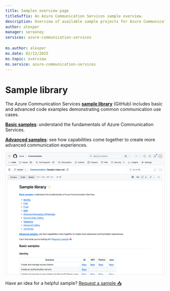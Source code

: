 ```yaml
---
title: Samples overview page
titleSuffix: An Azure Communication Services sample overview.
description: Overview of available sample projects for Azure Communication Services.
author: alexper
manager: serooney
services: azure-communication-services

ms.author: alexper
ms.date: 02/12/2025
ms.topic: overview
ms.service: azure-communication-services
---
```

# Sample library

The Azure Communication Services [**sample library**](https://aka.ms/acssamples) (GitHub) includes basic and advanced code examples demonstrating common communication use cases. 

[**Basic samples**](https://github.com/Azure/Communication/blob/master/Sample-index.md#basic-samples): understand the fundamentals of Azure Communication Services.

[**Advanced samples**](https://github.com/Azure/Communication/blob/master/Sample-index.md#advanced-samples): see how capabilities come together to create more advanced communication experiences.

![Screen capture of the Azure Communication Services sample library](./media/sample-library-home.png)

Have an idea for a helpful sample? [Request a sample 📥](https://feedback.azure.com/d365community/forum/81ff6d2b-0c25-ec11-b6e6-000d3a4f0858)
